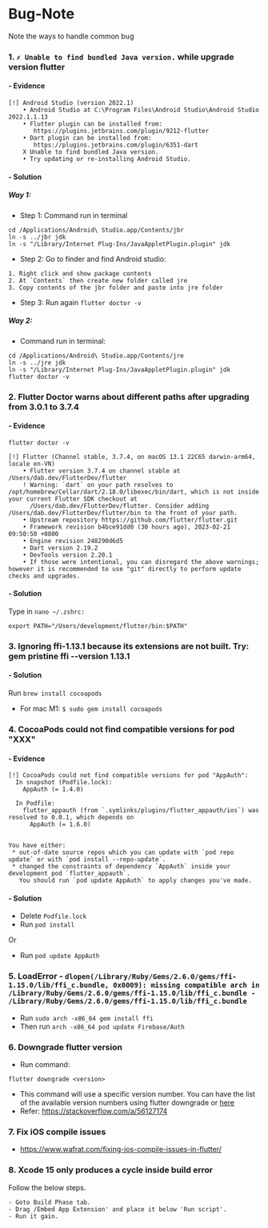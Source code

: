 # Bug-Note
Note the ways to handle common bug

### 1. `✗ Unable to find bundled Java version.` while upgrade version flutter

#### - Evidence
```
[!] Android Studio (version 2022.1)
    • Android Studio at C:\Program Files\Android Studio\Android Studio 2022.1.1.13
    • Flutter plugin can be installed from:
       https://plugins.jetbrains.com/plugin/9212-flutter
    • Dart plugin can be installed from:
       https://plugins.jetbrains.com/plugin/6351-dart
    X Unable to find bundled Java version.
    • Try updating or re-installing Android Studio.
```

#### - Solution

##### Way 1:

- Step 1: Command run in terminal

```
cd /Applications/Android\ Studio.app/Contents/jbr
ln -s ../jbr jdk
ln -s "/Library/Internet Plug-Ins/JavaAppletPlugin.plugin" jdk
```

- Step 2: Go to finder and find Android studio:

```
1. Right click and show package contents
2. At `Contents` then create new folder called jre
3. Copy contents of the jbr folder and paste into jre folder
```

- Step 3: Run again `flutter doctor -v`

##### Way 2:

- Command run in terminal:

```
cd /Applications/Android\ Studio.app/Contents/jre
ln -s ../jre jdk
ln -s "/Library/Internet Plug-Ins/JavaAppletPlugin.plugin" jdk
flutter doctor -v
```

### 2. Flutter Doctor warns about different paths after upgrading from 3.0.1 to 3.7.4

#### - Evidence

```
flutter doctor -v

[!] Flutter (Channel stable, 3.7.4, on macOS 13.1 22C65 darwin-arm64, locale en-VN)
    • Flutter version 3.7.4 on channel stable at /Users/dab.dev/FlutterDev/flutter
    ! Warning: `dart` on your path resolves to /opt/homebrew/Cellar/dart/2.18.0/libexec/bin/dart, which is not inside your current Flutter SDK checkout at
      /Users/dab.dev/FlutterDev/flutter. Consider adding /Users/dab.dev/FlutterDev/flutter/bin to the front of your path.
    • Upstream repository https://github.com/flutter/flutter.git
    • Framework revision b4bce91dd0 (30 hours ago), 2023-02-21 09:50:50 +0800
    • Engine revision 248290d6d5
    • Dart version 2.19.2
    • DevTools version 2.20.1
    • If those were intentional, you can disregard the above warnings; however it is recommended to use "git" directly to perform update checks and upgrades.
```

#### - Solution

Type in `nano ~/.zshrc:`

```export PATH="/Users/development/flutter/bin:$PATH"```

### 3. Ignoring ffi-1.13.1 because its extensions are not built. Try: gem pristine ffi --version 1.13.1

#### - Solution
 
 Run `brew install cocoapods`

 - For mac M1: `$ sudo gem install cocoapods`

### 4. CocoaPods could not find compatible versions for pod "XXX"

#### - Evidence

```
[!] CocoaPods could not find compatible versions for pod "AppAuth":
  In snapshot (Podfile.lock):
    AppAuth (= 1.4.0)

  In Podfile:
    flutter_appauth (from `.symlinks/plugins/flutter_appauth/ios`) was resolved to 0.0.1, which depends on
      AppAuth (= 1.6.0)


You have either:
 * out-of-date source repos which you can update with `pod repo update` or with `pod install --repo-update`.
 * changed the constraints of dependency `AppAuth` inside your development pod `flutter_appauth`.
   You should run `pod update AppAuth` to apply changes you've made.
```

#### - Solution

- Delete `Podfile.lock`
- Run `pod install`

Or

- Run `pod update AppAuth`

### 5. LoadError - `dlopen(/Library/Ruby/Gems/2.6.0/gems/ffi-1.15.0/lib/ffi_c.bundle, 0x0009): missing compatible arch in /Library/Ruby/Gems/2.6.0/gems/ffi-1.15.0/lib/ffi_c.bundle - /Library/Ruby/Gems/2.6.0/gems/ffi-1.15.0/lib/ffi_c.bundle`

- Run `sudo arch -x86_64 gem install ffi`
- Then run `arch -x86_64 pod update Firebase/Auth`

### 6. Downgrade flutter version

- Run command:
```
flutter downgrade <version>
```
- This command will use a specific version number. You can have the list of the available version numbers using flutter downgrade or [here](https://github.com/flutter/flutter/tags)
- Refer: https://stackoverflow.com/a/56127174

### 7. Fix iOS compile issues

- https://www.wafrat.com/fixing-ios-compile-issues-in-flutter/

### 8. Xcode 15 only produces a cycle inside build error

Follow the below steps.

```
- Goto Build Phase tab.
- Drag /Embed App Extension' and place it below 'Run script'.
- Run it gain.
```
